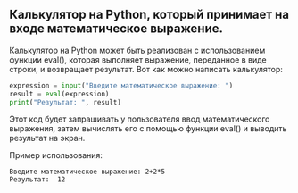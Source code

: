 ## Калькулятор на Python, который принимает на входе математическое выражение.

Калькулятор на Python может быть реализован с использованием функции eval(), которая выполняет выражение, переданное в виде строки, и возвращает результат. Вот как можно написать калькулятор:

```python
expression = input("Введите математическое выражение: ")
result = eval(expression)
print("Результат: ", result)
```

Этот код будет запрашивать у пользователя ввод математического выражения, затем вычислять его с помощью функции eval() и выводить результат на экран.

Пример использования:

```
Введите математическое выражение: 2+2*5
Результат:  12
```
